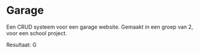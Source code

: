 # Garage
Een CRUD systeem voor een garage website.
Gemaakt in een groep van 2, voor een school project.

Resultaat: G
